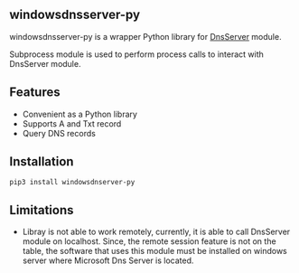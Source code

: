 ## windowsdnsserver-py

windowsdnsserver-py is a wrapper Python library for [DnsServer](https://docs.microsoft.com/en-us/powershell/module/dnsserver/?view=win10-ps) module.

Subprocess module is used to perform process calls to interact with DnsServer module.

## Features
 - Convenient as a Python library
 - Supports A and Txt record
 - Query DNS records

## Installation

```shell
pip3 install windowsdnserver-py
```

## Limitations
 - Libray is not able to work remotely, currently, it is able to call DnsServer module on localhost. 
 Since, the remote session feature is not on the table, the software that uses this module
 must be installed on windows server where Microsoft Dns Server is located.
